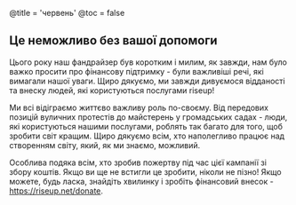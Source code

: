 @title = 'червень'
@toc = false


Це неможливо без вашої допомоги
-------------------------------------------

Цього року наш фандрайзер був коротким і милим, як завжди, нам було важко просити про фінансову підтримку - були важливіші речі, які вимагали нашої уваги. Щиро дякуємо, ми завжди дивуємося відданості та внеску людей, які користуються послугами riseup!

Ми всі відіграємо життєво важливу роль по-своєму. Від передових позицій вуличних протестів до майстерень у громадських садах - люди, які користуються нашими послугами, роблять так багато для того, щоб зробити світ кращим. Щиро дякуємо всім, хто наполегливо працює над створенням світу, який, як ми знаємо, можливий. 

Особлива подяка всім, хто зробив пожертву під час цієї кампанії зі збору коштів. Якщо ви ще не встигли це зробити, ніколи не пізно! Якщо можете, будь ласка, знайдіть хвилинку і зробіть фінансовий внесок - https://riseup.net/donate.